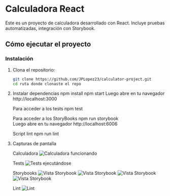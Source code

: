 # Calculadora React

Este es un proyecto de calculadora desarrollado con React. Incluye pruebas automatizadas, integración con Storybook.

## Cómo ejecutar el proyecto

### Instalación

1. Clona el repositorio:
   ```bash
   git clone https://github.com/JPLopez23/calculator-project.git
   cd ruta donde clonaste el repo

2. Instalar dependencias
    npm install
    npm start 
    Luego abre en tu navegador http://localhost:3000 
    
    Para acceder a los tests 
    npm test
    
    Para acceder a los StoryBooks
    npm run storybook	
    Luego abre en tu navegador http://localhost:6006
    
    Script lint 
    npm run lint

3. Capturas de pantalla

   Calculadora
   ![Calculadora funcionando](./screen/calculadora.png)

   Tests
   ![Tests ejecutándose](./screen/tests.png)

   Storybooks
   ![Vista Storybook](./screen/s1.png)
   ![Vista Storybook](./screen/s2.png)
   ![Vista Storybook](./screen/s3.png)
   ![Vista Storybook](./screen/s4.png)

   Lint
   ![Lint](./screen/lint.png)
